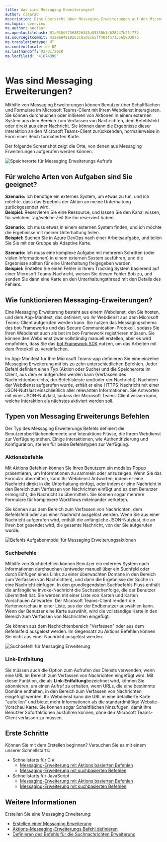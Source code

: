 ```yaml
---
title: Was sind Messaging Erweiterungen?
author: clearab
description: Eine Übersicht über Messaging-Erweiterungen auf der Microsoft Teams-Plattform
ms.topic: overview
ms.author: anclear
ms.openlocfilehash: 01a038d57368826345a55358b1d628447b21f772
ms.sourcegitcommit: 4329a94918263c85d6c65ff401f571556b80307b
ms.translationtype: MT
ms.contentlocale: de-DE
ms.lasthandoff: 02/01/2020
ms.locfileid: "41674390"
---
```

# <a name="what-are-messaging-extensions"></a>Was sind Messaging Erweiterungen?

Mithilfe von Messaging Erweiterungen können Benutzer über Schaltflächen und Formulare im Microsoft Teams-Client mit Ihrem Webdienst interagieren. Sie können durchsuchen oder initiieren von Aktionen in einem externen System aus dem Bereich zum Verfassen von Nachrichten, dem Befehlsfeld oder direkt aus einer Nachricht. Sie können dann die Ergebnisse dieser Interaktion an den Microsoft Teams-Client zurücksenden, normalerweise in Form einer Reich formatierten Karte.

Der folgende Screenshot zeigt die Orte, von denen aus Messaging Erweiterungen aufgerufen werden können.

![Speicherorte für Messaging Erweiterungs Aufrufe](~/assets/images/messaging-extension-invoke-locations.png)

## <a name="what-kinds-of-tasks-are-they-good-for"></a>Für welche Arten von Aufgaben sind Sie geeignet?

**Szenario:** Ich benötige ein externes System, um etwas zu tun, und ich möchte, dass das Ergebnis der Aktion an meine Unterhaltung zurückgesendet wird. \
**Beispiel:** Reservieren Sie eine Ressource, und lassen Sie den Kanal wissen, für welchen Tag/welche Zeit Sie ihn reserviert haben.

**Szenario:** Ich muss etwas in einem externen System finden, und ich möchte die Ergebnisse mit meiner Unterhaltung teilen. \
**Beispiel:**  Suchen Sie in Azure DevOps nach einer Arbeitsaufgabe, und teilen Sie Sie mit der Gruppe als Adaptive Karte.

**Szenario:** Ich muss eine komplexe Aufgabe mit mehreren Schritten (oder vielen Informationen) in einem externen System ausführen, und die Ergebnisse sollten für eine Unterhaltung freigegeben werden. \
**Beispiel:** Erstellen Sie einen Fehler in Ihrem Tracking System basierend auf einer Microsoft Teams-Nachricht, weisen Sie diesen Fehler Bob zu, und senden Sie dann eine Karte an den Unterhaltungsthread mit den Details des Fehlers.

## <a name="how-do-messaging-extensions-work"></a>Wie funktionieren Messaging-Erweiterungen?

Eine Messaging Erweiterung besteht aus einem Webdienst, den Sie hosten, und dem App-Manifest, das definiert, wo Ihr Webdienst aus dem Microsoft Teams-Client aufgerufen werden kann. Sie nutzen das Messagingschema des bot-Frameworks und das Secure Communication-Protokoll, sodass Sie Ihren Webdienst auch als bot im bot-Framework registrieren müssen. Sie können den Webdienst zwar vollständig manuell erstellen, aber es wird empfohlen, dass Sie das [bot Framework SDK](https://github.com/microsoft/botframework) nutzen, um das Arbeiten mit dem Protokoll zu vereinfachen.

Im App-Manifest für Ihre Microsoft Teams-app definieren Sie eine einzelne Messaging Erweiterung mit bis zu zehn unterschiedlichen Befehlen. Jeder Befehl definiert einen Typ (Aktion oder Suche) und die Speicherorte im Client, aus dem er aufgerufen werden kann (Verfassen des Nachrichtenbereichs, der Befehlsleiste und/oder der Nachricht). Nachdem der Webdienst aufgerufen wurde, erhält er eine HTTPS-Nachricht mit einer JSON-Nutzlast einschließlich aller relevanten Informationen. Sie Antworten mit einer JSON-Nutzlast, sodass der Microsoft Teams-Client wissen kann, welche Interaktion als nächstes aktiviert werden soll.

## <a name="types-of-messaging-extension-commands"></a>Typen von Messaging Erweiterungs Befehlen

Der Typ des Messaging Erweiterungs Befehls definiert die Benutzeroberflächenelemente und Interaktions Flüsse, die Ihrem Webdienst zur Verfügung stehen. Einige Interaktionen, wie Authentifizierung und Konfiguration, stehen für beide Befehlstypen zur Verfügung.

### <a name="action-commands"></a>Aktionsbefehle

Mit Aktions Befehlen können Sie Ihren Benutzern ein modales Popup präsentieren, um Informationen zu sammeln oder anzuzeigen. Wenn Sie das Formular übermitteln, kann Ihr Webdienst Antworten, indem er eine Nachricht direkt in die Unterhaltung einfügt, oder indem er eine Nachricht in den Bereich zum Verfassen von Nachrichten einfügt und es dem Benutzer ermöglicht, die Nachricht zu übermitteln. Sie können sogar mehrere Formulare für komplexere Workflows miteinander verketten.

Sie können aus dem Bereich zum Verfassen von Nachrichten, dem Befehlsfeld oder aus einer Nachricht ausgelöst werden. Wenn Sie aus einer Nachricht aufgerufen wird, enthält die anfängliche JSON-Nutzlast, die an Ihren bot gesendet wird, die gesamte Nachricht, von der Sie aufgerufen wurde.

![Befehls Aufgabenmodul für Messaging Erweiterungsaktionen](~/assets/images/task-module.png)

### <a name="search-commands"></a>Suchbefehle

Mithilfe von Suchbefehlen können Benutzer ein externes System nach Informationen durchsuchen (entweder manuell über ein Suchfeld oder durch Einfügen eines Links zu einer überwachten Domäne in den Bereich zum Verfassen von Nachrichten), und dann die Ergebnisse der Suche in eine Nachricht einfügen. In den grundlegendsten Suchbefehls Fluss enthält die anfängliche Invoke-Nachricht die Suchzeichenfolge, die der Benutzer übermittelt hat. Sie werden mit einer Liste von Karten und Karten Vorschauen Antworten. Der Microsoft Teams-Client rendert die Kartenvorschau in einer Liste, aus der der Endbenutzer auswählen kann. Wenn der Benutzer eine Karte auswählt, wird die vollständige Karte in den Bereich zum Verfassen von Nachrichten eingefügt.

Sie können aus dem Nachrichtenbereich "Verfassen" oder aus dem Befehlsfeld ausgelöst werden. Im Gegensatz zu Aktions Befehlen können Sie nicht aus einer Nachricht ausgelöst werden.

![Suchbefehl für Messaging Erweiterung](~/assets/images/search-extension.png)

### <a name="link-unfurling"></a>Link-Entfaltung

Sie müssen auch die Option zum Aufrufen des Diensts verwenden, wenn eine URL im Bereich zum Verfassen von Nachrichten eingefügt wird. Mit dieser Funktion, die als **Link-Entfaltung**bezeichnet wird, können Sie abonnieren, um einen Aufruf zu erhalten, wenn URLs, die eine bestimmte Domäne enthalten, in den Bereich zum Verfassen von Nachrichten eingefügt werden. Ihr Webdienst kann die URL in eine detaillierte Karte "aufteilen" und bietet mehr Informationen als die standardmäßige Website-Vorschau Karte. Sie können sogar Schaltflächen hinzufügen, damit Ihre Benutzer Sofortaktionen ausführen können, ohne den Microsoft Teams-Client verlassen zu müssen.

## <a name="get-started"></a>Erste Schritte

Können Sie mit dem Erstellen beginnen? Versuchen Sie es mit einem unserer Schnellstarts:

* Schnellstarts für C #
  * [Messaging-Erweiterung mit Aktions basierten Befehlen](https://github.com/microsoft/BotBuilder-Samples/tree/master/samples/csharp_dotnetcore/51.teams-messaging-extensions-action)
  * [Messaging-Erweiterung mit suchbasierten Befehlen](https://github.com/microsoft/BotBuilder-Samples/tree/master/samples/csharp_dotnetcore/50.teams-messaging-extensions-search)
* Schnellstarts für JavaScript
  * [Messaging-Erweiterung mit Aktions basierten Befehlen](https://github.com/microsoft/BotBuilder-Samples/tree/master/samples/javascript_nodejs/51.teams-messaging-extensions-action)
  * [Messaging-Erweiterung mit suchbasierten Befehlen](https://github.com/microsoft/BotBuilder-Samples/tree/master/samples/javascript_nodejs/50.teams-messaging-extensions-search)

## <a name="learn-more"></a>Weitere Informationen

Erstellen Sie eine Messaging Erweiterung:

* [Erstellen einer Messaging Erweiterung](~/messaging-extensions/how-to/create-messaging-extension.md)
* [Aktions-Messaging-Erweiterungs Befehl definieren](~/messaging-extensions/how-to/action-commands/define-action-command.md)
* [Definieren des Befehls für die Suchnachrichten Erweiterung](~/messaging-extensions/how-to/search-commands/define-search-command.md)
